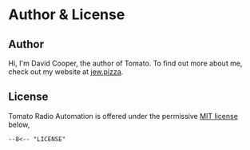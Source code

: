 # Author & License

## Author

Hi, I'm David Cooper, the author of Tomato. To find out more about me, check out
my website at [jew.pizza](https://jew.pizza).

## License

Tomato Radio Automation is offered under the permissive [MIT license][mit] below,

```
--8<-- "LICENSE"
```

[mit]: https://opensource.org/licenses/MIT
